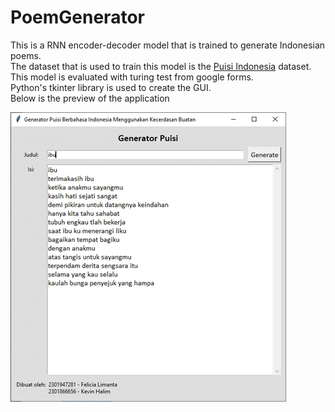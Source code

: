 # PoemGenerator
This is a RNN encoder-decoder model that is trained to generate Indonesian poems. <br>
The dataset that is used to train this model is the <a href="https://www.kaggle.com/ilhamfp31/puisi-indonesia">Puisi Indonesia</a> dataset. <br>
This model is evaluated with turing test from google forms. <br>
Python's tkinter library is used to create the GUI. <br>
Below is the preview of the application <br>

![preview](https://github.com/halimkevin/PoemGenerator/blob/main/preview.png)

